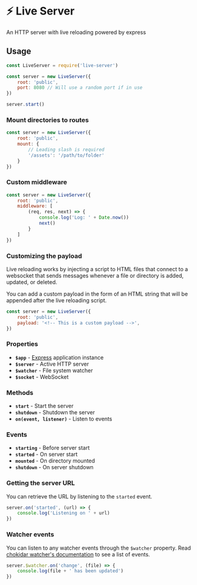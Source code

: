 # ⚡ Live Server
An HTTP server with live reloading powered by express

## Usage

```js
const LiveServer = require('live-server')

const server = new LiveServer({
    root: 'public',
    port: 8080 // Will use a random port if in use
})

server.start()
```

### Mount directories to routes

```js
const server = new LiveServer({
    root: 'public',
    mount: {
        // Leading slash is required
        '/assets': '/path/to/folder'
    }
})
```

### Custom middleware

```js
const server = new LiveServer({
    root: 'public',
    middleware: [
        (req, res, next) => {
            console.log('Log: ' + Date.now())
            next()
        }
    ]
})
```

### Customizing the payload

Live reloading works by injecting a script to HTML files that
connect to a websocket that sends messages whenever a file or 
directory is added, updated, or deleted.

You can add a custom payload in the form of an HTML string
that will be appended after the live reloading script.

```js
const server = new LiveServer({
    root: 'public',
    payload: '<!-- This is a custom payload -->',
})
```

### Properties

- **`$app`** - [Express](https://expressjs.com/) application instance
- **`$server`** - Active HTTP server
- **`$watcher`** - File system watcher
- **`$socket`** - WebSocket

### Methods

- **`start`** - Start the server
- **`shutdown`** - Shutdown the server
- **`on(event, listener)`** - Listen to events

### Events

- **`starting`** - Before server start
- **`started`** - On server start
- **`mounted`** - On directory mounted
- **`shutdown`** - On server shutdown

### Getting the server URL

You can retrieve the URL by listening to the `started` event.

```js
server.on('started', (url) => {
    console.log('Listening on ' + url)
})
```

### Watcher events

You can listen to any watcher events through the `$watcher` property.
Read [chokidar watcher's documentation](https://www.npmjs.com/package/chokidar)
to see a list of events.

```js
server.$watcher.on('change', (file) => {
    console.log(file + ' has been updated')
})
```